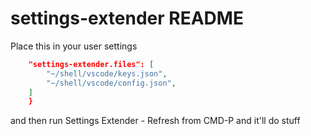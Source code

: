 # settings-extender README

Place this in your user settings

```json
    "settings-extender.files": [
        "~/shell/vscode/keys.json",
        "~/shell/vscode/config.json",
    ]
    }
```

and then run Settings Extender - Refresh from CMD-P and it'll do stuff


